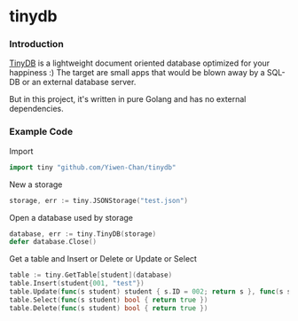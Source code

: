 # tinydb

### Introduction

[TinyDB](https://github.com/msiemens/tinydb) is a lightweight document oriented database optimized for your happiness :) The target are small apps that would be blown away by a SQL-DB or an external database server.

But in this project, it's written in pure Golang and has no external dependencies. 

### Example Code

Import
```Go
import tiny "github.com/Yiwen-Chan/tinydb"
```

New a storage
```Go
storage, err := tiny.JSONStorage("test.json")
```

Open a database used by storage
```Go
database, err := tiny.TinyDB(storage)
defer database.Close()
```

Get a table and Insert or Delete or Update or Select
```Go
table := tiny.GetTable[student](database)
table.Insert(student{001, "test"})
table.Update(func(s student) student { s.ID = 002; return s }, func(s student) bool { return true })
table.Select(func(s student) bool { return true })
table.Delete(func(s student) bool { return true })
```
